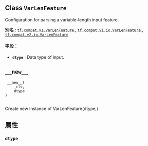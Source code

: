 

## Class  `VarLenFeature` 
Configuration for parsing a variable-length input feature.

**别名** : [ `tf.compat.v1.VarLenFeature` ](/api_docs/python/tf/io/VarLenFeature), [ `tf.compat.v1.io.VarLenFeature` ](/api_docs/python/tf/io/VarLenFeature), [ `tf.compat.v2.io.VarLenFeature` ](/api_docs/python/tf/io/VarLenFeature)

#### 字段：
- **`dtype`** : Data type of input.


##  `__new__` 


```
 __new__(
    _cls,
    dtype
)
 
```

Create new instance of VarLenFeature(dtype,)

## 属性


###  `dtype` 
